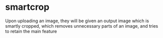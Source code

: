 # smartcrop
Upon uploading an image, they will be given an output image which is smartly cropped, which removes unnecessary parts of an image, and tries to retain the main feature
